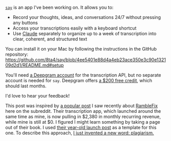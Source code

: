 [`say`](https://github.com/8ta4/say) is an app I've been working on. It allows you to:

- Record your thoughts, ideas, and conversations 24/7 without pressing any buttons
- Access your transcriptions easily with a keyboard shortcut
- Use [Claude](https://claude.ai) separately to organize up to a week of transcription into clear, coherent, and structured text

You can install it on your Mac by following the instructions in the GitHub repository: https://github.com/8ta4/say/blob/4ee5401e88d4a4eb23ace350e3c90e132109d2d1/README.md#setup

You'll need [a Deepgram account](https://console.deepgram.com/signup) for the transcription API, but no separate account is needed for `say`. Deepgram offers [a $200 free credit](https://deepgram.com/pricing#:~:text=Free-,%24200%20of%20credit,-Then%20pay%2Das), which should last months.

I'd love to hear your feedback!

This post was inspired by [a popular post](https://old.reddit.com/r/SideProject/comments/1ewqg6q/last_year_i_built_a_voice_notetaking_app_that) I saw recently about [RambleFix](https://ramblefix.com) here on the subreddit. Their transcription app, which launched around the same time as mine, is now pulling in $2,380 in monthly recurring revenue, while mine is still at $0. I figured I might learn something by taking a page out of their book. I used [their year-old launch
post](https://old.reddit.com/r/SideProject/comments/14kops5/i_built_a_voice_recorder_that_uses_ai_to_convert) as a template for this one. To describe this approach, [I just invented a new word: plagiarism.](https://old.reddit.com/r/Jokes/comments/277604/i_just_invented_a_new_word)
